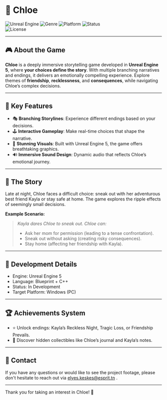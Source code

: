 # 🌌 Chloe  
![Unreal Engine](https://img.shields.io/badge/Engine-Unreal%20Engine%205-blue?style=for-the-badge&logo=unrealengine&logoColor=white)
![Genre](https://img.shields.io/badge/Genre-Storytelling-orange?style=for-the-badge)
![Platform](https://img.shields.io/badge/Platform-PC-lightgrey?style=for-the-badge)
![Status](https://img.shields.io/badge/Status-In%20Development-yellow?style=for-the-badge)  
![License](https://img.shields.io/badge/License-MIT-green?style=for-the-badge)

---

## 🎮 About the Game  

**Chloe** is a deeply immersive storytelling game developed in **Unreal Engine 5**, where **your choices define the story**. With multiple branching narratives and endings, it delivers an emotionally compelling experience. Explore themes of **friendship**, **recklessness**, and **consequences**, while navigating Chloe’s complex decisions.  

---

## 🌟 Key Features  
- 🎭 **Branching Storylines**: Experience different endings based on your decisions.  
- 🕹️ **Interactive Gameplay**: Make real-time choices that shape the narrative.  
- 🎨 **Stunning Visuals**: Built with Unreal Engine 5, the game offers breathtaking graphics.  
- 🔊 **Immersive Sound Design**: Dynamic audio that reflects Chloe’s emotional journey.  

---

## 🌌 The Story  
Late at night, Chloe faces a difficult choice: sneak out with her adventurous best friend Kayla or stay safe at home. The game explores the ripple effects of seemingly small decisions.  

**Example Scenario:**  
> *Kayla dares Chloe to sneak out. Chloe can:*  
> - Ask her mom for permission (leading to a tense confrontation).  
> - Sneak out without asking (creating risky consequences).  
> - Stay home (affecting her friendship with Kayla).  

---


## 🧩 Development Details

- Engine: Unreal Engine 5
- Language: Blueprint + C++
- Status: In Development
- Target Platform: Windows (PC)
---
## 🏆 Achievements System

- ⭐ Unlock endings: Kayla’s Reckless Night, Tragic Loss, or Friendship Prevails.
- 🏅 Discover hidden collectibles like Chloe’s journal and Kayla’s notes.

---
## 📧 Contact

If you have any questions or would like to see the project footage, please don't hesitate to reach out via elyes.keskes@esprit.tn .

---
Thank you for taking an interest in Chloe! 🌟

